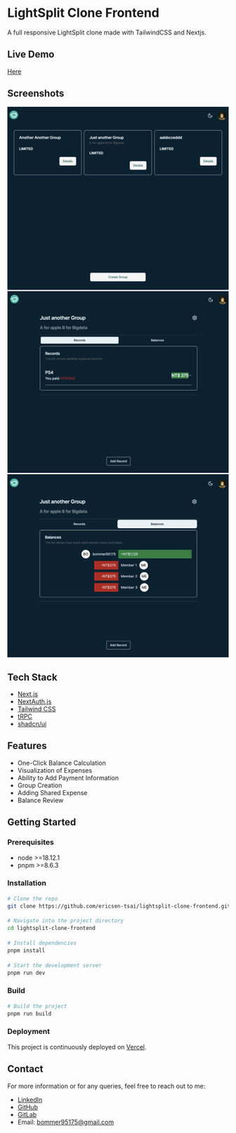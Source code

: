 # LightSplit Clone Frontend

A full responsive LightSplit clone made with TailwindCSS and Nextjs.

## Live Demo

[Here](https://easysplit.erichandsen.dev/)

## Screenshots

![Group](./public/group.png)
![Record](./public/record.png)
![Balance](./public/balance.png)

## Tech Stack

- [Next.js](https://nextjs.org)
- [NextAuth.js](https://next-auth.js.org)
- [Tailwind CSS](https://tailwindcss.com)
- [tRPC](https://trpc.io)
- [shadcn/ui](https://ui.shadcn.com/)

## Features

- One-Click Balance Calculation
- Visualization of Expenses
- Ability to Add Payment Information
- Group Creation
- Adding Shared Expense
- Balance Review

## Getting Started

### Prerequisites

- node >=18.12.1
- pnpm >=8.6.3

### Installation

```bash
# Clone the repo
git clone https://github.com/ericsen-tsai/lightsplit-clone-frontend.git

# Navigate into the project directory
cd lightsplit-clone-frontend

# Install dependencies
pnpm install

# Start the development server
pnpm run dev
```

### Build

```bash
# Build the project
pnpm run build
```

### Deployment

This project is continuously deployed on [Vercel](https://vercel.com/).

## Contact

For more information or for any queries, feel free to reach out to me:

- [LinkedIn](https://www.linkedin.com/in/ericsen-tsai-a00948236/)
- [GitHub](https://github.com/ericsen-tsai)
- [GitLab](https://gitlab.com/ericsentsai)
- Email: <bommer95175@gmail.com>
